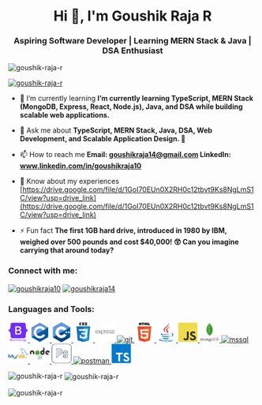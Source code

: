 <h1 align="center">Hi 👋, I'm Goushik Raja R</h1>
<h3 align="center">Aspiring Software Developer | Learning MERN Stack & Java | DSA Enthusiast</h3>

<p align="left"> <img src="https://komarev.com/ghpvc/?username=goushik-raja-r&label=Profile%20views&color=0e75b6&style=flat" alt="goushik-raja-r" /> </p>

<p align="left"> <a href="https://github.com/ryo-ma/github-profile-trophy"><img src="https://github-profile-trophy.vercel.app/?username=goushik-raja-r" alt="goushik-raja-r" /></a> </p>

- 🌱 I’m currently learning **I’m currently learning TypeScript, MERN Stack (MongoDB, Express, React, Node.js), Java, and DSA while building scalable web applications.**

- 💬 Ask me about **TypeScript, MERN Stack, Java, DSA, Web Development, and Scalable Application Design. 🚀**

- 📫 How to reach me **Email: goushikraja14@gmail.com LinkedIn: www.linkedin.com/in/goushikraja10**

- 📄 Know about my experiences [https://drive.google.com/file/d/1GoI70EUn0X2RH0c12tbvt9Ks8NgLmS1C/view?usp=drive_link](https://drive.google.com/file/d/1GoI70EUn0X2RH0c12tbvt9Ks8NgLmS1C/view?usp=drive_link)

- ⚡ Fun fact **The first 1GB hard drive, introduced in 1980 by IBM, weighed over 500 pounds and cost $40,000! 😲 Can you imagine carrying that around today?**

<h3 align="left">Connect with me:</h3>
<p align="left">
<a href="https://linkedin.com/in/goushikraja10" target="blank"><img align="center" src="https://raw.githubusercontent.com/rahuldkjain/github-profile-readme-generator/master/src/images/icons/Social/linked-in-alt.svg" alt="goushikraja10" height="30" width="40" /></a>
<a href="https://www.leetcode.com/goushikraja14" target="blank"><img align="center" src="https://raw.githubusercontent.com/rahuldkjain/github-profile-readme-generator/master/src/images/icons/Social/leet-code.svg" alt="goushikraja14" height="30" width="40" /></a>
</p>

<h3 align="left">Languages and Tools:</h3>
<p align="left"> <a href="https://getbootstrap.com" target="_blank" rel="noreferrer"> <img src="https://raw.githubusercontent.com/devicons/devicon/master/icons/bootstrap/bootstrap-plain-wordmark.svg" alt="bootstrap" width="40" height="40"/> </a> <a href="https://www.cprogramming.com/" target="_blank" rel="noreferrer"> <img src="https://raw.githubusercontent.com/devicons/devicon/master/icons/c/c-original.svg" alt="c" width="40" height="40"/> </a> <a href="https://www.w3schools.com/cpp/" target="_blank" rel="noreferrer"> <img src="https://raw.githubusercontent.com/devicons/devicon/master/icons/cplusplus/cplusplus-original.svg" alt="cplusplus" width="40" height="40"/> </a> <a href="https://www.w3schools.com/css/" target="_blank" rel="noreferrer"> <img src="https://raw.githubusercontent.com/devicons/devicon/master/icons/css3/css3-original-wordmark.svg" alt="css3" width="40" height="40"/> </a> <a href="https://expressjs.com" target="_blank" rel="noreferrer"> <img src="https://raw.githubusercontent.com/devicons/devicon/master/icons/express/express-original-wordmark.svg" alt="express" width="40" height="40"/> </a> <a href="https://git-scm.com/" target="_blank" rel="noreferrer"> <img src="https://www.vectorlogo.zone/logos/git-scm/git-scm-icon.svg" alt="git" width="40" height="40"/> </a> <a href="https://www.w3.org/html/" target="_blank" rel="noreferrer"> <img src="https://raw.githubusercontent.com/devicons/devicon/master/icons/html5/html5-original-wordmark.svg" alt="html5" width="40" height="40"/> </a> <a href="https://www.java.com" target="_blank" rel="noreferrer"> <img src="https://raw.githubusercontent.com/devicons/devicon/master/icons/java/java-original.svg" alt="java" width="40" height="40"/> </a> <a href="https://developer.mozilla.org/en-US/docs/Web/JavaScript" target="_blank" rel="noreferrer"> <img src="https://raw.githubusercontent.com/devicons/devicon/master/icons/javascript/javascript-original.svg" alt="javascript" width="40" height="40"/> </a> <a href="https://www.mongodb.com/" target="_blank" rel="noreferrer"> <img src="https://raw.githubusercontent.com/devicons/devicon/master/icons/mongodb/mongodb-original-wordmark.svg" alt="mongodb" width="40" height="40"/> </a> <a href="https://www.microsoft.com/en-us/sql-server" target="_blank" rel="noreferrer"> <img src="https://www.svgrepo.com/show/303229/microsoft-sql-server-logo.svg" alt="mssql" width="40" height="40"/> </a> <a href="https://www.mysql.com/" target="_blank" rel="noreferrer"> <img src="https://raw.githubusercontent.com/devicons/devicon/master/icons/mysql/mysql-original-wordmark.svg" alt="mysql" width="40" height="40"/> </a> <a href="https://nodejs.org" target="_blank" rel="noreferrer"> <img src="https://raw.githubusercontent.com/devicons/devicon/master/icons/nodejs/nodejs-original-wordmark.svg" alt="nodejs" width="40" height="40"/> </a> <a href="https://www.photoshop.com/en" target="_blank" rel="noreferrer"> <img src="https://raw.githubusercontent.com/devicons/devicon/master/icons/photoshop/photoshop-line.svg" alt="photoshop" width="40" height="40"/> </a> <a href="https://postman.com" target="_blank" rel="noreferrer"> <img src="https://www.vectorlogo.zone/logos/getpostman/getpostman-icon.svg" alt="postman" width="40" height="40"/> </a> <a href="https://www.typescriptlang.org/" target="_blank" rel="noreferrer"> <img src="https://raw.githubusercontent.com/devicons/devicon/master/icons/typescript/typescript-original.svg" alt="typescript" width="40" height="40"/> </a> </p>

<p><img align="left" src="https://github-readme-stats.vercel.app/api/top-langs?username=goushik-raja-r&show_icons=true&locale=en&layout=compact" alt="goushik-raja-r" /></p>

<p>&nbsp;<img align="center" src="https://github-readme-stats.vercel.app/api?username=goushik-raja-r&show_icons=true&locale=en" alt="goushik-raja-r" /></p>

<p><img align="center" src="https://github-readme-streak-stats.herokuapp.com/?user=goushik-raja-r&" alt="goushik-raja-r" /></p>
